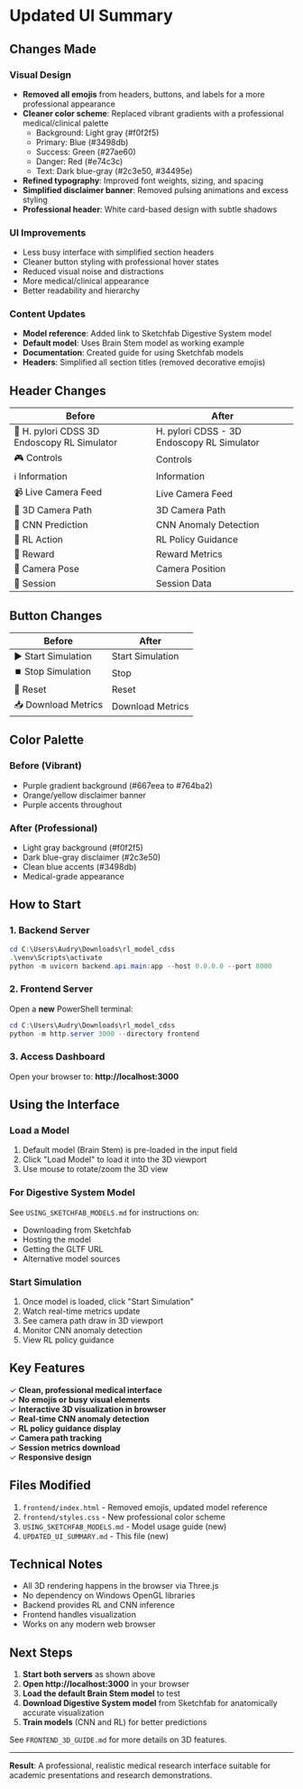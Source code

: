 # Updated UI Summary

## Changes Made

### Visual Design
- **Removed all emojis** from headers, buttons, and labels for a more professional appearance
- **Cleaner color scheme**: Replaced vibrant gradients with a professional medical/clinical palette
  - Background: Light gray (#f0f2f5)
  - Primary: Blue (#3498db)
  - Success: Green (#27ae60)
  - Danger: Red (#e74c3c)
  - Text: Dark blue-gray (#2c3e50, #34495e)
- **Refined typography**: Improved font weights, sizing, and spacing
- **Simplified disclaimer banner**: Removed pulsing animations and excess styling
- **Professional header**: White card-based design with subtle shadows

### UI Improvements
- Less busy interface with simplified section headers
- Cleaner button styling with professional hover states
- Reduced visual noise and distractions
- More medical/clinical appearance
- Better readability and hierarchy

### Content Updates
- **Model reference**: Added link to Sketchfab Digestive System model
- **Default model**: Uses Brain Stem model as working example
- **Documentation**: Created guide for using Sketchfab models
- **Headers**: Simplified all section titles (removed decorative emojis)

## Header Changes

| Before | After |
|--------|-------|
| 🔬 H. pylori CDSS 3D Endoscopy RL Simulator | H. pylori CDSS - 3D Endoscopy RL Simulator |
| 🎮 Controls | Controls |
| ℹ️ Information | Information |
| 📹 Live Camera Feed | Live Camera Feed |
| 🎯 3D Camera Path | 3D Camera Path |
| 🧠 CNN Prediction | CNN Anomaly Detection |
| 🤖 RL Action | RL Policy Guidance |
| 🎯 Reward | Reward Metrics |
| 📐 Camera Pose | Camera Position |
| 💾 Session | Session Data |

## Button Changes

| Before | After |
|--------|-------|
| ▶️ Start Simulation | Start Simulation |
| ⏹️ Stop Simulation | Stop |
| 🔄 Reset | Reset |
| 📥 Download Metrics | Download Metrics |

## Color Palette

### Before (Vibrant)
- Purple gradient background (#667eea to #764ba2)
- Orange/yellow disclaimer banner
- Purple accents throughout

### After (Professional)
- Light gray background (#f0f2f5)
- Dark blue-gray disclaimer (#2c3e50)
- Clean blue accents (#3498db)
- Medical-grade appearance

## How to Start

### 1. Backend Server
```powershell
cd C:\Users\Audry\Downloads\rl_model_cdss
.\venv\Scripts\activate
python -m uvicorn backend.api.main:app --host 0.0.0.0 --port 8000
```

### 2. Frontend Server
Open a **new** PowerShell terminal:
```powershell
cd C:\Users\Audry\Downloads\rl_model_cdss
python -m http.server 3000 --directory frontend
```

### 3. Access Dashboard
Open your browser to: **http://localhost:3000**

## Using the Interface

### Load a Model
1. Default model (Brain Stem) is pre-loaded in the input field
2. Click "Load Model" to load it into the 3D viewport
3. Use mouse to rotate/zoom the 3D view

### For Digestive System Model
See `USING_SKETCHFAB_MODELS.md` for instructions on:
- Downloading from Sketchfab
- Hosting the model
- Getting the GLTF URL
- Alternative model sources

### Start Simulation
1. Once model is loaded, click "Start Simulation"
2. Watch real-time metrics update
3. See camera path draw in 3D viewport
4. Monitor CNN anomaly detection
5. View RL policy guidance

## Key Features

✓ **Clean, professional medical interface**  
✓ **No emojis or busy visual elements**  
✓ **Interactive 3D visualization in browser**  
✓ **Real-time CNN anomaly detection**  
✓ **RL policy guidance display**  
✓ **Camera path tracking**  
✓ **Session metrics download**  
✓ **Responsive design**  

## Files Modified

1. `frontend/index.html` - Removed emojis, updated model reference
2. `frontend/styles.css` - New professional color scheme
3. `USING_SKETCHFAB_MODELS.md` - Model usage guide (new)
4. `UPDATED_UI_SUMMARY.md` - This file (new)

## Technical Notes

- All 3D rendering happens in the browser via Three.js
- No dependency on Windows OpenGL libraries
- Backend provides RL and CNN inference
- Frontend handles visualization
- Works on any modern web browser

## Next Steps

1. **Start both servers** as shown above
2. **Open http://localhost:3000** in your browser
3. **Load the default Brain Stem model** to test
4. **Download Digestive System model** from Sketchfab for anatomically accurate visualization
5. **Train models** (CNN and RL) for better predictions

See `FRONTEND_3D_GUIDE.md` for more details on 3D features.

---

**Result**: A professional, realistic medical research interface suitable for academic presentations and research demonstrations.

